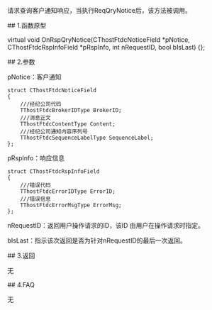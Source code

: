 <p>请求查询客户通知响应，当执行ReqQryNotice后，该方法被调用。</p>
<span class="anchor" id="bc10da9a-c91e-4612-aea0-36c60b472f50"></span>
## 1.函数原型
<p>virtual void OnRspQryNotice(CThostFtdcNoticeField *pNotice, CThostFtdcRspInfoField *pRspInfo, int nRequestID, bool bIsLast) {};</p>
<span class="anchor" id="7ec265e7-9537-4e6e-b505-90f76ba66688"></span>
## 2.参数
<p>pNotice：客户通知</p>
<pre><code>struct CThostFtdcNoticeField
{
    ///经纪公司代码
    TThostFtdcBrokerIDType BrokerID;
    ///消息正文
    TThostFtdcContentType Content;
    ///经纪公司通知内容序列号
    TThostFtdcSequenceLabelType SequenceLabel;
};
</code></pre>
<p>pRspInfo：响应信息</p>
<pre><code>struct CThostFtdcRspInfoField
{
    ///错误代码
    TThostFtdcErrorIDType ErrorID;
    ///错误信息
    TThostFtdcErrorMsgType ErrorMsg;
};
</code></pre>
<p>nRequestID：返回用户操作请求的ID，该ID 由用户在操作请求时指定。</p>
<p>bIsLast：指示该次返回是否为针对nRequestID的最后一次返回。</p>
<span class="anchor" id="33dc9e57-dfec-4a68-b3fb-bf9438e42129"></span>
## 3.返回
<p>无</p>
<span class="anchor" id="e30aa3e8-5298-4ee8-ace9-4090facfe04b"></span>
## 4.FAQ
<p>无</p>
